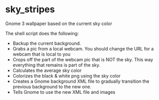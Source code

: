 sky_stripes
===========

Gnome 3 wallpaper based on the current sky color

The shell script does the following:

* Backup the current background.
* Grabs a pic from a local webcam. You should change the URL for a webcam that
  is local to you
* Crops off the part of the webcam pic that is NOT the sky. This way
  everything that remains is part of the sky.
* Calculates the average sky color
* Colorizes the black & white png using the sky color
* Creates a Gnome background XML file to gradually transition the previous
  background to the new one.
* Tells Gnome to use the new XML file and images
